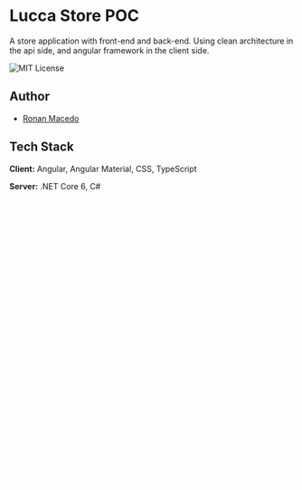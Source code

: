 
# Lucca Store POC

A store application with front-end and back-end. Using clean architecture in the api side, and angular framework in the client side.


![MIT License](https://img.shields.io/badge/License-MIT-green.svg)

## Author

- [Ronan Macedo](https://github.com/ronan-macedo)


## Tech Stack

**Client:** Angular, Angular Material, CSS, TypeScript

**Server:** .NET Core 6, C#


![Logo](https://github.com/ronan-macedo/LuccaStore/blob/main/src/web/LuccaStore.Web/src/assets/animated-logo.gif)

